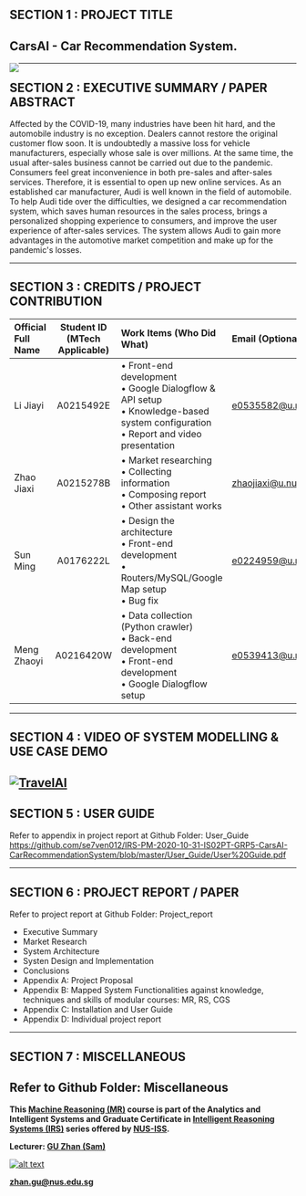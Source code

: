 ﻿
## SECTION 1 : PROJECT TITLE
## CarsAI - Car Recommendation System.

<img src="https://img.youtube.com/vi/yWLNFtkZtb8/0.jpg"
     style="float: left; margin-right: 0px;" />

---

## SECTION 2 : EXECUTIVE SUMMARY / PAPER ABSTRACT

Affected by the COVID-19, many industries have been hit hard, and the automobile industry is no exception. Dealers cannot restore the original customer flow soon. It is undoubtedly a massive loss for vehicle manufacturers, especially whose sale is over millions. At the same time, the usual after-sales business cannot be carried out due to the pandemic. Consumers feel great inconvenience in both pre-sales and after-sales services. Therefore, it is essential to open up new online services. As an established car manufacturer, Audi is well known in the field of automobile. To help Audi tide over the difficulties, we designed a car recommendation system, which saves human resources in the sales process, brings a personalized shopping experience to consumers, and improve the user experience of after-sales services. The system allows Audi to gain more advantages in the automotive market competition and make up for the pandemic's losses.

---

## SECTION 3 : CREDITS / PROJECT CONTRIBUTION

| Official Full Name  | Student ID (MTech Applicable)  | Work Items (Who Did What) | Email (Optional) |
| :------------ |:---------------:| :-----| :-----|
| Li Jiayi | A0215492E | • Front-end development <br>• Google Dialogflow & API setup <br>• Knowledge-based system configuration <br>• Report and video presentation| e0535582@u.nus.edu |
| Zhao Jiaxi | A0215278B | • Market researching <br>• Collecting information <br>• Composing report <br>• Other assistant works| zhaojiaxi@u.nus.edu|
| Sun Ming | A0176222L | • Design the architecture <br>• Front-end development <br>• Routers/MySQL/Google Map setup <br>• Bug fix| e0224959@u.nus.edu |
| Meng Zhaoyi | A0216420W | • Data collection (Python crawler) <br>• Back-end development <br>• Front-end development <br>• Google Dialogflow setup| e0539413@u.nus.edu |

---

## SECTION 4 : VIDEO OF SYSTEM MODELLING & USE CASE DEMO

[![TravelAI](https://img.youtube.com/vi/yWLNFtkZtb8/0.jpg)](https://www.youtube.com/watch?v=yWLNFtkZtb8&feature=youtu.be "
TravelAI")
---

## SECTION 5 : USER GUIDE

Refer to appendix <User Guide> in project report at Github Folder: User_Guide <br>
https://github.com/se7ven012/IRS-PM-2020-10-31-IS02PT-GRP5-CarsAI-CarRecommendationSystem/blob/master/User_Guide/User%20Guide.pdf

---
## SECTION 6 : PROJECT REPORT / PAPER

Refer to project report at Github Folder: Project_report <br>

- Executive Summary
- Market Research
- System Architecture
- Systen Design and Implementation
- Conclusions
- Appendix A: Project Proposal
- Appendix B: Mapped System Functionalities against knowledge, techniques and skills of modular courses: MR, RS, CGS
- Appendix C: Installation and User Guide
- Appendix D: Individual project report
---
## SECTION 7 : MISCELLANEOUS

Refer to Github Folder: Miscellaneous
---

**This [Machine Reasoning (MR)](https://www.iss.nus.edu.sg/executive-education/course/detail/machine-reasoning "Machine Reasoning") course is part of the Analytics and Intelligent Systems and Graduate Certificate in [Intelligent Reasoning Systems (IRS)](https://www.iss.nus.edu.sg/stackable-certificate-programmes/intelligent-systems "Intelligent Reasoning Systems") series offered by [NUS-ISS](https://www.iss.nus.edu.sg "Institute of Systems Science, National University of Singapore").**

**Lecturer: [GU Zhan (Sam)](https://www.iss.nus.edu.sg/about-us/staff/detail/201/GU%20Zhan "GU Zhan (Sam)")**

[![alt text](https://www.iss.nus.edu.sg/images/default-source/About-Us/7.6.1-teaching-staff/sam-website.tmb-.png "Let's check Sam' profile page")](https://www.iss.nus.edu.sg/about-us/staff/detail/201/GU%20Zhan)

**zhan.gu@nus.edu.sg**
